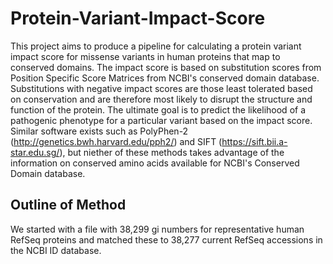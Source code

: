 # Protein-Variant-Impact-Score
This project aims to produce a pipeline for calculating a protein variant impact score for missense variants in human proteins that map to conserved domains. The impact score is based on substitution scores from Position Specific Score Matrices from NCBI's conserved domain database. Substitutions with  negative impact scores are those least tolerated based on conservation and are therefore most likely to disrupt the structure and function of the protein. The ultimate goal is to predict the likelihood of a pathogenic phenotype for a particular variant based on the impact score.  Similar software exists such as PolyPhen-2 (http://genetics.bwh.harvard.edu/pph2/) and SIFT (https://sift.bii.a-star.edu.sg/), but niether of these methods takes advantage of the information on conserved amino acids available for NCBI's Conserved Domain database.

## Outline of Method
We started with a file with 38,299 gi numbers for representative human RefSeq proteins and matched these to 38,277 current RefSeq accessions in the NCBI ID database. 
